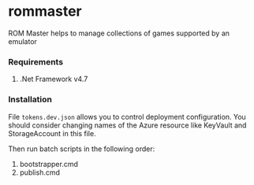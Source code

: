 # rommaster
ROM Master helps to manage collections of games supported by an emulator

### Requirements

1. .Net Framework v4.7

### Installation

File `tokens.dev.json` allows you to control deployment configuration.
You should consider changing names of the Azure resource like KeyVault and StorageAccount in this file.

Then run batch scripts in the following order:

1. bootstrapper.cmd
2. publish.cmd

